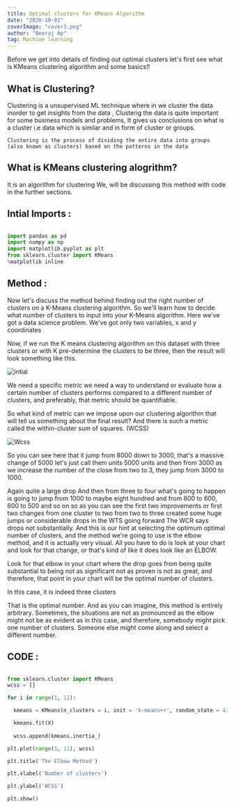 ```yaml
---
title: Optimal clusters for KMeans Algorithm
date: "2020-10-01"
coverImage: "cover3.png"
author: "Neeraj Ap"
tag: Machine learning
---
```


Before we get into details of finding out optimal clusters let's first see what is KMeans clustering algorithm and some basics!!


## What is Clustering?
Clustering is a  unsupervised ML technique where in we cluster the data inorder to get insights from the data , Clusterig the data is quite important for some business models
and problems, It gives us conclusions on what is a cluster i.e data which is similar and in form of cluster or groups.

```Clustering is the process of dividing the entire data into groups (also known as clusters) based on the patterns in the data```

## What is KMeans clustering alogrithm?
It is an algorithm for clustering We, will be discussing this method with code in the further sections.

## Intial Imports :
```python

import pandas as pd
import numpy as np
import matplotlib.pyplot as plt
from sklearn.cluster import KMeans
%matplotlib inline

```

## Method :

Now let's discuss the method behind finding out the right number of clusters on a K-Means clustering algorithm.
So we'll learn how to decide what number of clusters to input into your K-Means algorithm.
Here we've got a data science problem.
We've got only two variables, x and y coordinates

Now, if we run the K means clustering algorithm on this dataset with three clusters or with K pre-determine the clusters to be three, then the result will look something like this.

![intial](https://github.com/NEERAJAP2001/engineering-portal/tree/master/content/blog/Optimal-Clusters-KMeans/intial.png)


We need a specific metric we need a way to understand or evaluate how a certain number of clusters performs compared to a different number of clusters, and preferably, that metric should be quantifiable.

So what kind of metric can we impose upon our clustering algorithm that will tell us something about the final result?
And there is such a metric called the within-cluster sum of squares. (WCSS)


![Wcss](https://github.com/NEERAJAP2001/engineering-portal/tree/master/content/blog/Optimal-Clusters-KMeans/Wcss.png )


So you can see here that it jump from 8000 down to 3000, that's a massive change of 5000 let's just call them units 5000 units and then from 3000 as we increase the number of the close from two to 3, they jump from 3000 to 1000.

Again quite a large drop And then from three to four what's going to happen is going to jump from 1000 to maybe eight hundred and from 800 to 600, 600 to 500 and so on so as you can see the first two improvements or first two changes from one cluster to two from two to three created some huge jumps or considerable drops in the WTS going forward The WCR says drops not substantially. And this is our hint at selecting the optimum optimal number of clusters, and the method we're going to use is the elbow method, and it is actually very visual. All you have to do is look at your chart and look for that change, or that's kind of like it does look like an ELBOW.


Look for that elbow in your chart where the drop goes from being quite substantial to being not as significant not as proven is not as great, and therefore, that point in your chart will be the optimal number of clusters.


In this case, it is indeed three clusters

That is the optimal number. And as you can imagine, this method is entirely arbitrary.
Sometimes, the situations are not as pronounced as the elbow might not be as evident as in this case, and therefore, somebody might pick one number of clusters. Someone else might come along and select a different number.

## CODE :

```python

from sklearn.cluster import KMeans
wcss = []

for i in range(1, 11):

  kmeans = KMeans(n_clusters = i, init = 'k-means++', random_state = 42)

  kmeans.fit(X)
  
  wcss.append(kmeans.inertia_)

plt.plot(range(1, 11), wcss)

plt.title('The Elbow Method')

plt.xlabel('Number of clusters')

plt.ylabel('WCSS')

plt.show()
```

